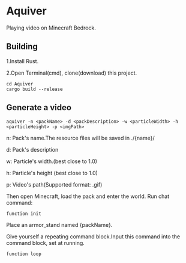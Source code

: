 # Aquiver
Playing video on Minecraft Bedrock.

## Building
1.Install Rust.

2.Open Terminal(cmd), clone(download) this project.
```
cd Aquiver
cargo build --release
```
## Generate a video
```
aquiver -n <packName> -d <packDescription> -w <particleWidth> -h <particleHeight> -p <imgPath>
```
n: Pack's name.The resource files will be saved in ./{name}/

d: Pack's description

w: Particle's width.(best close to 1.0)

h: Particle's height (best close to 1.0)

p: Video's path(Supported format: .gif)


Then open Minecraft, load the pack and enter the world.
Run chat command:
```
function init
```
Place an armor_stand named {packName}.

Give yourself a repeating command block.Input this command into the command block, set at running.
```
function loop
```

